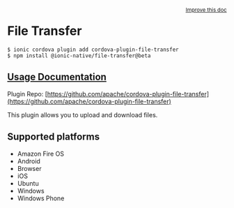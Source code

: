<a style="float:right;font-size:12px;" href="http://github.com/ionic-team/ionic-native/edit/master/src/@ionic-native/plugins/file-transfer/index.ts#L106">
  Improve this doc
</a>

# File Transfer

```
$ ionic cordova plugin add cordova-plugin-file-transfer
$ npm install @ionic-native/file-transfer@beta
```

## [Usage Documentation](https://ionicframework.com/docs/native/file-transfer/)

Plugin Repo: [https://github.com/apache/cordova-plugin-file-transfer](https://github.com/apache/cordova-plugin-file-transfer)

This plugin allows you to upload and download files.

## Supported platforms
- Amazon Fire OS
- Android
- Browser
- iOS
- Ubuntu
- Windows
- Windows Phone



